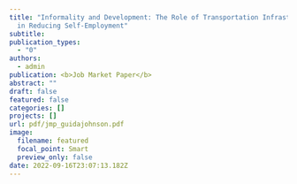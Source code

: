 ```yaml
---
title: "Informality and Development: The Role of Transportation Infrastructure
  in Reducing Self-Employment"
subtitle:
publication_types:
  - "0"
authors:
  - admin
publication: <b>Job Market Paper</b>
abstract: ""
draft: false
featured: false
categories: []
projects: []
url: pdf/jmp_guidajohnson.pdf
image:
  filename: featured
  focal_point: Smart
  preview_only: false
date: 2022-09-16T23:07:13.182Z
---
```

